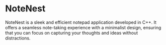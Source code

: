 # NoteNest
NoteNest is a sleek and efficient notepad application developed in C++. It offers a seamless note-taking experience with a minimalist design, ensuring that you can focus on capturing your thoughts and ideas without distractions.
